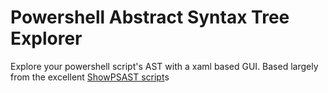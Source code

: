 # Powershell Abstract Syntax Tree Explorer

Explore your powershell script's AST with a xaml based GUI. Based largely from the excellent [ShowPSAST script](https://github.com/lzybkr/ShowPSAst)s